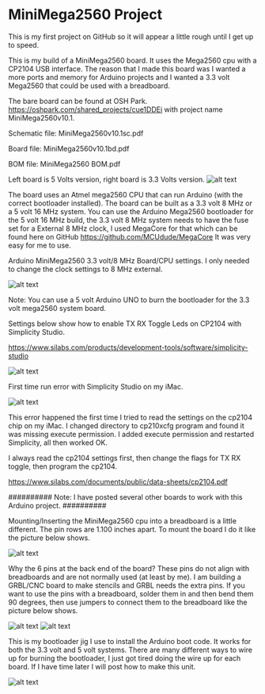 # MiniMega2560 Project

This is my first project on GitHub so it will appear a little rough until I get up to speed.

This is my build of a MiniMega2560 board. It uses the Mega2560 cpu with a CP2104 USB interface. The reason that I made this board was I wanted a more ports and memory for Arduino projects and I wanted a 3.3 volt Mega2560 that could be used with a breadboard.

The bare board can be found at OSH Park. https://oshpark.com/shared_projects/cue1DDEi with project name MiniMega2560v10.1.

Schematic file: MiniMega2560v10.1sc.pdf

Board file: MiniMega2560v10.1bd.pdf

BOM file: MiniMega2560 BOM.pdf

Left board is 5 Volts version, right board is 3.3 Volts version.
![alt text](https://github.com/Sd4Projects/MiniMega2560/blob/master/MiniMega2560both.png "MiniMega2560 Board")

The board uses an Atmel mega2560 CPU that can run Arduino (with the correct bootloader installed).
The board can be built as a 3.3 volt 8 MHz or a 5 volt 16 MHz system.
You can use the Arduino Mega2560 bootloader for the 5 volt 16 MHz build, the 3.3 volt 8 MHz system needs to have the fuse set for a External 8 MHz clock, I used MegaCore for that which can be found here on
GitHub https://github.com/MCUdude/MegaCore It was very easy for me to use.

Arduino MiniMega2560 3.3 volt/8 MHz Board/CPU settings. I only needed to change the clock settings to 8 MHz external.

![alt text](https://github.com/Sd4Projects/MiniMega2560/blob/master/MegaCore_Settings.png "MegaCore Settings")

Note: You can use a 5 volt Arduino UNO to burn the bootloader for the 3.3 volt mega2560 system board.


Settings below show how to enable TX RX Toggle Leds on CP2104 with Simplicity Studio.

https://www.silabs.com/products/development-tools/software/simplicity-studio

![alt text](https://github.com/Sd4Projects/MiniMega2560/blob/master/cp2104_enable_leds.png "CP2104 LEDs")

First time run error with Simplicity Studio on my iMac.

![alt text](https://github.com/Sd4Projects/MiniMega2560/blob/master/Simplicity_ERROR2.png "Simplicity Error")

This error happened the first time I tried to read the settings on the cp2104 chip on my iMac.
I changed directory to cp210xcfg program and found it was missing execute permission. I added execute permission and restarted Simplicity, all then worked OK.

I always read the cp2104 settings first, then change the flags for TX RX toggle, then program the cp2104.

https://www.silabs.com/documents/public/data-sheets/cp2104.pdf

##########  Note: I have posted several other boards to work with this Arduino project.  ##########

Mounting/Inserting the MiniMega2560 cpu into a breadboard is a little different. The pin rows are 1.100 inches apart. To mount the board I do it like the picture below shows.

![alt text](https://github.com/Sd4Projects/MiniMega2560/blob/master/MiniMega2560_BreadBoardMnt.jpg "MegaCore Breadboard")

Why the 6 pins at the back end of the board? These pins do not align with breadboards and are not normally used (at least by me). I am building a GRBL/CNC board to make stencils and GRBL needs the extra pins. If you want to use the pins with a breadboard, solder them in and then bend them 90 degrees, then use jumpers to connect them to the breadboard like the picture below shows.

![alt text](https://github.com/Sd4Projects/MiniMega2560/blob/master/BackPins1.jpg "MegaCore 6 pins")
![alt text](https://github.com/Sd4Projects/MiniMega2560/blob/master/BackPins2.jpg "MegaCore 6 pins")

This is my bootloader jig I use to install the Arduino boot code. It works for both the 3.3 volt and 5 volt systems. There are many different ways to wire up for burning the bootloader, I just got tired doing the wire up for each board. If I have time later I will post how to make this unit.

![alt text](https://github.com/Sd4Projects/MiniMega2560/blob/master/BootBurnerJig.jpg "Boot burner jig")
